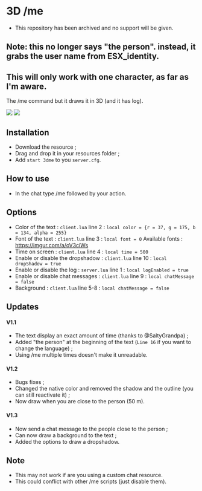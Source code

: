 # 3D /me
- This repository has been archived and no support will be given.
## Note: this no longer says "the person". instead, it grabs the user name from ESX_identity.
## This will only work with one character, as far as I'm aware.
 
The /me command but it draws it in 3D (and it has log).

<img src=https://imgur.com/vexru3M.png>
<img src=https://imgur.com/k8z57Ws.png>

## Installation
* Download the resource ;
* Drag and drop it in your resources folder ;
* Add ```start 3dme``` to you ```server.cfg```.

## How to use
* In the chat type /me followed by your action.

## Options 
* Color of the text : ```client.lua``` line 2 : ```local color = {r = 37, g = 175, b = 134, alpha = 255}```
* Font of the text : ```client.lua``` line 3 : ```local font = 0``` Available fonts : https://imgur.com/a/oV3ciWs
* Time on screen : ```client.lua``` line 4 : ```local time = 500```
* Enable or disable the dropshadow : ```client.lua``` line 10 : ```local dropShadow = true```
* Enable or disable the log : ```server.lua``` line 1 : ```local logEnabled = true```
* Enable or disable chat messages : ```client.lua``` line 9 : ```local chatMessage = false```
* Background : ```client.lua``` line 5-8 : ```local chatMessage = false```

## Updates
#### V1.1
* The text display an exact amount of time (thanks to @SaltyGrandpa) ;
* Added "the person" at the beginning of the text (```Line 16``` if you want to change the language) ;
* Using /me multiple times doesn't make it unreadable.
#### V1.2
* Bugs fixes ;
* Changed the native color and removed the shadow and the outline (you can still reactivate it) ;
* Now draw when you are close to the person (50 m).
#### V1.3
* Now send a chat message to the people close to the person ;
* Can now draw a background to the text ;
* Added the options to draw a dropshadow.

## Note
* This may not work if are you using a custom chat resource.
* This could conflict with other /me scripts (just disable them).
